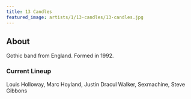 ```yaml
---
title: 13 Candles
featured_image: artists/1/13-candles/13-candles.jpg
---
```

## About

Gothic band from England.
Formed in 1992.

### Current Lineup

Louis Holloway, Marc Hoyland, Justin Dracul Walker, Sexmachine, Steve Gibbons

